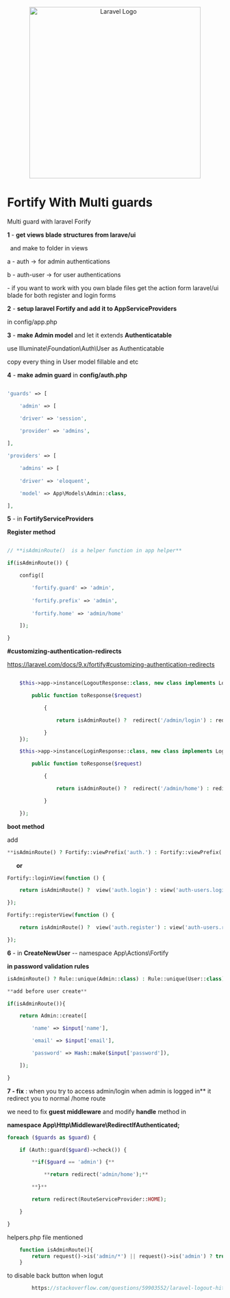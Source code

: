 <p align="center"><a href="https://laravel.com" target="_blank"><img src="https://raw.githubusercontent.com/laravel/art/master/logo-lockup/5%20SVG/2%20CMYK/1%20Full%20Color/laravel-logolockup-cmyk-red.svg" width="400" alt="Laravel Logo"></a></p>

<p align="center">
    <h1>Fortify With Multi guards</h1>  
</p>


Multi guard with laravel Forify

**1** - **get views blade structures from larave/ui**

` `and make to folder in views  

a - auth  ->  for admin authentications 

b - auth-user  -> for user authentications  

\- if you want to work with you own blade files get the action form laravel/ui blade for both register and login forms

**2** - **setup laravel Fortify and add it to AppServiceProviders** 

in config/app.php 

**3** - **make Admin model** and let it extends **Authenticatable**

use Illuminate\Foundation\Auth\User as Authenticatable

copy every thing in User model fillable and etc

**4** - **make admin guard**  in **config/auth.php**
```php

'guards' => [

    'admin' => [

    'driver' => 'session',

    'provider' => 'admins',
    
],

'providers' => [

    'admins' => [
    
    'driver' => 'eloquent',

    'model' => App\Models\Admin::class,

],
```
**5** - in **FortifyServiceProviders**

**Register method** 
```php

// **isAdminRoute()  is a helper function in app helper**

if(isAdminRoute()) {

    config([

        'fortify.guard' => 'admin',
        
        'fortify.prefix' => 'admin',
        
        'fortify.home' => 'admin/home'

    ]);

}
```

**#customizing-authentication-redirects**

<https://laravel.com/docs/9.x/fortify#customizing-authentication-redirects>

```php

    $this->app->instance(LogoutResponse::class, new class implements LogoutResponse {

        public function toResponse($request)

            {

                return isAdminRoute() ?  redirect('/admin/login') : redirect('/login');

            }
    });

    $this->app->instance(LoginResponse::class, new class implements LoginResponse {

        public function toResponse($request)

            {

                return isAdminRoute() ?  redirect('/admin/home') : redirect('/home');

            }

    });
```
**boot method**

add 
```php
**isAdminRoute() ? Fortify::viewPrefix('auth.') : Fortify::viewPrefix('auth-users.');**
```
`	`**or**
```php
Fortify::loginView(function () {

    return isAdminRoute() ?  view('auth.login') : view('auth-users.login');

});

Fortify::registerView(function () {

    return isAdminRoute() ?  view('auth.register') : view('auth-users.register');

});
```
**6** - in **CreateNewUser**   --   namespace App\Actions\Fortify

**in password validation rules** 
```php
isAdminRoute() ? Rule::unique(Admin::class) : Rule::unique(User::class),

**add before user create**

if(isAdminRoute()){

    return Admin::create([

        'name' => $input['name'],

        'email' => $input['email'],

        'password' => Hash::make($input['password']),

    ]);

}
```
**7 - fix** : when you try to access admin/login when admin is logged in** it redirect you to normal /home route 

we need to fix **guest middleware** and modify **handle** method in 

**namespace App\Http\Middleware\RedirectIfAuthenticated;**

```php
foreach ($guards as $guard) {

    if (Auth::guard($guard)->check()) {

        **if($guard == 'admin') {**

            **return redirect('admin/home');**

        **}**

        return redirect(RouteServiceProvider::HOME);

    }

}

```
helpers.php file mentioned 
```php
    function isAdminRoute(){
        return request()->is('admin/*') || request()->is('admin') ? true : false ;
    }
```

to disable back button when logut
```php
        https://stackoverflow.com/questions/59903552/laravel-logout-hittin-gthe-back-button-send-s-me-back-into-the-app-how-do-i-pr
```
